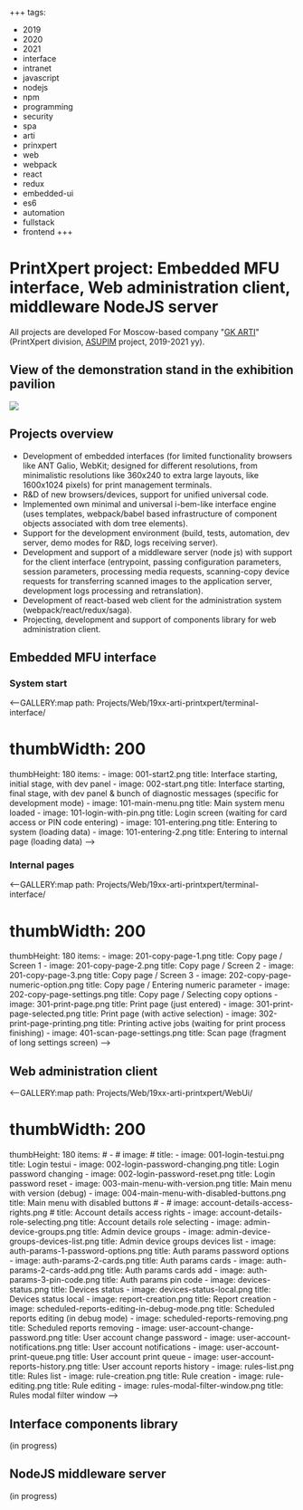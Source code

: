 +++
tags:
  - 2019
  - 2020
  - 2021
  - interface
  - intranet
  - javascript
  - nodejs
  - npm
  - programming
  - security
  - spa
  - arti
  - prinxpert
  - web
  - webpack
  - react
  - redux
  - embedded-ui
  - es6
  - automation
  - fullstack
  - frontend
+++

# PrintXpert project: Embedded MFU interface, Web administration client, middleware NodeJS server

All projects are developed For Moscow-based company "[GK
ARTI](http://arti.ru/)" (PrintXpert division,
[ASUPIM](https://arti.ru/management/) project, 2019-2021 yy).

## View of the demonstration stand in the exhibition pavilion

<div class="FrontImage">
  <img src="https://res.cloudinary.com/lilliputten/image/upload/c_thumb,w_648,g_face/v1542040058/Projects/Web/19xx-arti-printxpert/general/210512-exhibition-stand.jpg" />
</div>

## Projects overview

- Development of embedded interfaces (for limited functionality browsers like
  ANT Galio, WebKit; designed for different resolutions, from minimalistic
  resolutions like 360x240 to extra large layouts, like 1600x1024 pixels) for
  print management terminals.
- R&D of new browsers/devices, support for unified universal code.
- Implemented own minimal and universal i-bem-like interface engine (uses
  templates, webpack/babel based infrastructure of component objects associated
  with dom tree elements).
- Support for the development environment (build, tests, automation, dev
  server, demo modes for R&D, logs receiving server).
- Development and support of a middleware server (node js) with support for the
  client interface (entrypoint, passing configuration parameters, session
  parameters, processing media requests, scanning-copy device requests for
  transferring scanned images to the application server, development logs
  processing and retranslation).
- Development of react-based web client for the administration system
  (webpack/react/redux/saga).
- Projecting, development and support of components library for web
  administration client.

## Embedded MFU interface

### System start

<--GALLERY:map
  path: Projects/Web/19xx-arti-printxpert/terminal-interface/
  # thumbWidth: 200
  thumbHeight: 180
  items:
    -
      image: 001-start2.png
      title: Interface starting, initial stage, with dev panel
    -
      image: 002-start.png
      title: Interface starting, final stage, with dev panel & bunch of diagnostic messages (specific for development mode)
    -
      image: 101-main-menu.png
      title: Main system menu loaded
    -
      image: 101-login-with-pin.png
      title: Login screen (waiting for card access or PIN code entering)
    -
      image: 101-entering.png
      title: Entering to system (loading data)
    -
      image: 101-entering-2.png
      title: Entering to internal page (loading data)
-->

### Internal pages

<--GALLERY:map
  path: Projects/Web/19xx-arti-printxpert/terminal-interface/
  # thumbWidth: 200
  thumbHeight: 180
  items:
    -
      image: 201-copy-page-1.png
      title: Copy page / Screen 1
    -
      image: 201-copy-page-2.png
      title: Copy page / Screen 2
    -
      image: 201-copy-page-3.png
      title: Copy page / Screen 3
    -
      image: 202-copy-page-numeric-option.png
      title: Copy page / Entering numeric parameter
    -
      image: 202-copy-page-settings.png
      title: Copy page / Selecting copy options
    -
      image: 301-print-page.png
      title: Print page (just entered)
    -
      image: 301-print-page-selected.png
      title: Print page (with active selection)
    -
      image: 302-print-page-printing.png
      title: Printing active jobs (waiting for print process finishing)
    -
      image: 401-scan-page-settings.png
      title: Scan page (fragment of long settings screen)
-->

## Web administration client

<--GALLERY:map
  path: Projects/Web/19xx-arti-printxpert/WebUi/
  # thumbWidth: 200
  thumbHeight: 180
  items:
    # -
    #   image:
    #   title:
    -
      image: 001-login-testui.png
      title: Login testui
    -
      image: 002-login-password-changing.png
      title: Login password changing
    -
      image: 002-login-password-reset.png
      title: Login password reset
    -
      image: 003-main-menu-with-version.png
      title: Main menu with version (debug)
    -
      image: 004-main-menu-with-disabled-buttons.png
      title: Main menu with disabled buttons
    # -
    #   image: account-details-access-rights.png
    #   title: Account details access rights
    -
      image: account-details-role-selecting.png
      title: Account details role selecting
    -
      image: admin-device-groups.png
      title: Admin device groups
    -
      image: admin-device-groups-devices-list.png
      title: Admin device groups devices list
    -
      image: auth-params-1-password-options.png
      title: Auth params password options
    -
      image: auth-params-2-cards.png
      title: Auth params cards
    -
      image: auth-params-2-cards-add.png
      title: Auth params cards add
    -
      image: auth-params-3-pin-code.png
      title: Auth params pin code
    -
      image: devices-status.png
      title: Devices status
    -
      image: devices-status-local.png
      title: Devices status local
    -
      image: report-creation.png
      title: Report creation
    -
      image: scheduled-reports-editing-in-debug-mode.png
      title: Scheduled reports editing (in debug mode)
    -
      image: scheduled-reports-removing.png
      title: Scheduled reports removing
    -
      image: user-account-change-password.png
      title: User account change password
    -
      image: user-account-notifications.png
      title: User account notifications
    -
      image: user-account-print-queue.png
      title: User account print queue
    -
      image: user-account-reports-history.png
      title: User account reports history
    -
      image: rules-list.png
      title: Rules list
    -
      image: rule-creation.png
      title: Rule creation
    -
      image: rule-editing.png
      title: Rule editing
    -
      image: rules-modal-filter-window.png
      title: Rules modal filter window
-->

## Interface components library

(in progress)

## NodeJS middleware server

(in progress)

<!--
 @changed 2021.08.18, 22:36
-->
